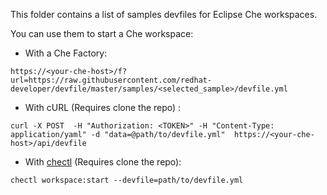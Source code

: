 This folder contains a list of samples devfiles for Eclipse Che workspaces. 

You can use them to start a Che workspace:

- With a Che Factory: 
```
https://<your-che-host>/f?url=https://raw.githubusercontent.com/redhat-developer/devfile/master/samples/<selected_sample>/devfile.yml
```
  
- With cURL (Requires clone the repo) : 
```
curl -X POST  -H "Authorization: <TOKEN>" -H "Content-Type: application/yaml" -d "data=@path/to/devfile.yml"  https://<your-che-host>/api/devfile
```

- With [chectl](https://github.com/che-incubator/chectl/) (Requires clone the repo): 
```
chectl workspace:start --devfile=path/to/devfile.yml
```